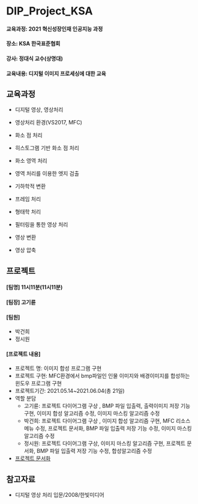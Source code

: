 # DIP_Project_KSA
#### 교육과정: 2021 혁신성장인재 인공지능 과정
#### 장소: KSA 한국표준협회
#### 강사: 정대식 교수(상명대)
#### 교육내용: 디지털 이미지 프로세싱에 대한 교육

## 교육과정
*  디지털 영상, 영상처리

*  영상처리 환경(VS2017, MFC)

*  화소 점 처리

*  히스토그램 기반 화소 점 처리

*  화소 영역 처리

*  영역 처리를 이용한 엣지 검출

*   기하학적 변환

*  프레임 처리

*  형태학 처리

*  필터링을 통한 영상 처리

*  영상 변환

*  영상 압축



## 프로젝트
#### [팀명] 11시11분(11시11분)
#### [팀장] 고기륜
#### [팀원]
*  박건희
*  정시원
#### [프로젝트 내용]
*  프로젝트 명: 이미지 합성 프로그램 구현
*  프로젝트 구현: MFC환경에서 bmp파일인 인물 이미지와 배경이미지를 합성하는 윈도우 프로그램 구현
*  프로젝트기간: 2021.05.14~2021.06.04(총 21일)
* 역할 분담
  - 고기륜: 프로젝트 다이어그램 구상 , BMP 파일 입출력, 출력이미지 저장 기능 구현, 이미지 합성 알고리즘 수정, 이미지 마스킹 알고리즘 수정
  - 박건희: 프로젝트 다이어그램 구상 , 이미지 합성 알고리즘 구현, MFC 리소스 메뉴 수정, 프로젝트 문서화, BMP 파일 입출력 저장 기능 수정, 이미지 마스킹 알고리즘 수정
  - 정시원: 프로젝트 다이어그램 구상, 이미지 마스킹 알고리즘 구현, 프로젝트 문서화, BMP 파일 입출력 저장 기능 수정, 합성알고리즘 수정
*  <a href="https://github.com/pguhn9/DIP_Project_KSA/blob/main/Project_ImageComposition/ImageComposition_Doc.md">프로젝트 문서화</a>





## 참고자료
*  디지털 영상 처리 입문/2008/한빛미디어
